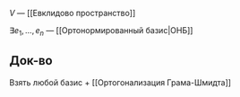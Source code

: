 $V$ — [[Евклидово пространство]]

$\exists e_{1},\dots, e_{n}$ — [[Ортонормированный базис|ОНБ]]
## Док-во

Взять любой базис + [[Ортогонализация Грама-Шмидта]]
